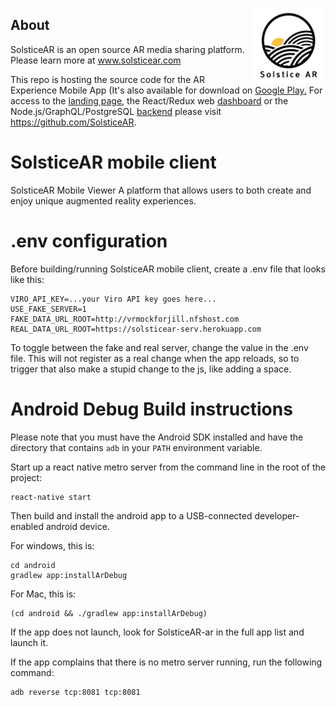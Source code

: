 <img src="./icons/solstice-splash.png" align="right"
     title="Solstice AR Logo" width="120" height="120">

## About
SolsticeAR is an open source AR media sharing platform. Please learn more at www.solsticear.com

This repo is hosting the source code for the AR Experience Mobile App (It's also available for download on [Google Play.](https://play.google.com/store/apps/details?id=com.solsticear) For access to the [landing page](https://github.com/SolsticeAR/solsticeAR-landing-page), the React/Redux web [dashboard](https://github.com/SolsticeAR/solsticeAR-admin-client) or the Node.js/GraphQL/PostgreSQL [backend](https://github.com/SolsticeAR/solsticeAR-server) please visit https://github.com/SolsticeAR. 

# SolsticeAR mobile client



SolsticeAR Mobile Viewer
A platform that allows users to both create and enjoy unique augmented reality experiences.

# .env configuration

Before building/running SolsticeAR mobile client, create a .env file that looks like this:

```
VIRO_API_KEY=...your Viro API key goes here...
USE_FAKE_SERVER=1
FAKE_DATA_URL_ROOT=http://vrmockforjill.nfshost.com
REAL_DATA_URL_ROOT=https://solsticear-serv.herokuapp.com
```

To toggle between the fake and real server, change the value in the .env file.
This will not register as a real change when the app reloads, so to trigger that also make a stupid change to the js, like adding a space.


# Android Debug Build instructions

Please note that you must have the Android SDK installed and have the directory that contains `adb` in your `PATH` environment variable.

Start up a react native metro server from the command line in the root of the project:
```
react-native start
```

Then build and install the android app to a USB-connected developer-enabled android device.

For windows, this is:
```
cd android
gradlew app:installArDebug
```

For Mac, this is:
```
(cd android && ./gradlew app:installArDebug)
```

If the app does not launch, look for SolsticeAR-ar in the full app list and launch it.

If the app complains that there is no metro server running, run the following command:
```
adb reverse tcp:8081 tcp:8081
```
